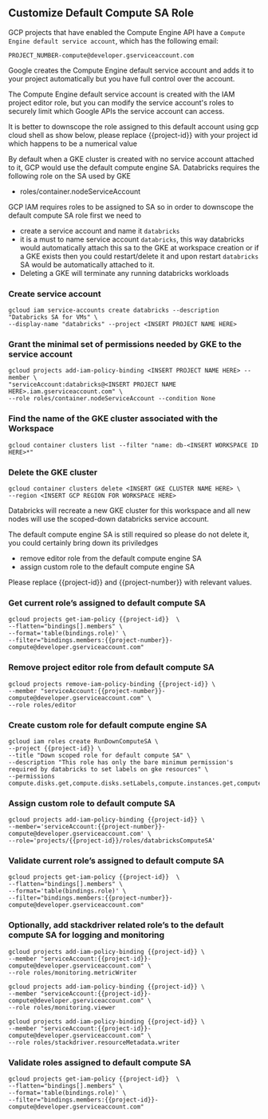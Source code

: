 ## Customize Default Compute SA Role

GCP projects that have enabled the Compute Engine API have a `Compute Engine default service account`, which has the following email:


`PROJECT_NUMBER-compute@developer.gserviceaccount.com`

Google creates the Compute Engine default service account and adds it to your project automatically but you have full control over the account.

The Compute Engine default service account is created with the IAM project editor role, but you can modify the service account's roles to securely limit which Google APIs the service account can access.

It is better to downscope the role assigned to this default account using gcp cloud shell as show below, please replace {{project-id}} with your project id which happens to be a numerical value

By default when a GKE cluster is created with no service account attached to it, GCP would use the default compute engine SA. Databricks requires the following role on the SA used by GKE

- roles/container.nodeServiceAccount

GCP IAM requires roles to be assigned to SA so in order to downscope the default compute SA role first we need to

- create a service account and name it `databricks`
- it is a must to name service account `databricks`, this way databricks would automatically attach this sa to the GKE at workspace creation or if a GKE exists then you could restart/delete it and upon restart `databricks` SA would be automatically attached to it.
- Deleting a GKE will terminate any running databricks workloads

### Create service account
```
gcloud iam service-accounts create databricks --description "Databricks SA for VMs" \
--display-name "databricks" --project <INSERT PROJECT NAME HERE>
```

### Grant the minimal set of permissions needed by GKE to the service account
```
gcloud projects add-iam-policy-binding <INSERT PROJECT NAME HERE> --member \
"serviceAccount:databricks@<INSERT PROJECT NAME HERE>.iam.gserviceaccount.com" \
--role roles/container.nodeServiceAccount --condition None
```

### Find the name of the GKE cluster associated with the Workspace
```
gcloud container clusters list --filter "name: db-<INSERT WORKSPACE ID HERE>*"
```

### Delete the GKE cluster
```
gcloud container clusters delete <INSERT GKE CLUSTER NAME HERE> \
--region <INSERT GCP REGION FOR WORKSPACE HERE>
```

Databricks will recreate a new GKE cluster for this workspace and all new nodes will use the scoped-down databricks service account.

The default compute engine SA is still required so please do not delete it, you could certainly bring down its priviledges

- remove editor role from the default compute engine SA
- assign custom role to the default compute engine SA

Please replace {{project-id}} and {{project-number}} with relevant values.

### Get current role’s assigned to default compute SA

```
gcloud projects get-iam-policy {{project-id}}  \
--flatten="bindings[].members" \
--format='table(bindings.role)' \
--filter="bindings.members:{{project-number}}-compute@developer.gserviceaccount.com"
```

### Remove project editor role from default compute SA
```
gcloud projects remove-iam-policy-binding {{project-id}} \
--member "serviceAccount:{{project-number}}-compute@developer.gserviceaccount.com" \
--role roles/editor
```

### Create custom role for default compute engine SA
```
gcloud iam roles create RunDownComputeSA \
--project {{project-id}} \
--title "Down scoped role for default compute SA" \
--description "This role has only the bare minimum permission's required by databricks to set labels on gke resources" \
--permissions compute.disks.get,compute.disks.setLabels,compute.instances.get,compute.instances.setLabels
```
### Assign custom role to default compute SA
```
gcloud projects add-iam-policy-binding {{project-id}} \
--member='serviceAccount:{{project-number}}-compute@developer.gserviceaccount.com' \
--role='projects/{{project-id}}/roles/databricksComputeSA'
```
### Validate current role’s assigned to default compute SA

```
gcloud projects get-iam-policy {{project-id}}  \
--flatten="bindings[].members" \
--format='table(bindings.role)' \
--filter="bindings.members:{{project-number}}-compute@developer.gserviceaccount.com"
```

### Optionally, add stackdriver related role’s to the default compute SA for logging and monitoring

```
gcloud projects add-iam-policy-binding {{project-id}} \
--member "serviceAccount:{{project-id}}-compute@developer.gserviceaccount.com" \
--role roles/monitoring.metricWriter
```

```
gcloud projects add-iam-policy-binding {{project-id}} \
--member "serviceAccount:{{project-id}}-compute@developer.gserviceaccount.com" \
--role roles/monitoring.viewer
```

```
gcloud projects add-iam-policy-binding {{project-id}} \
--member "serviceAccount:{{project-id}}-compute@developer.gserviceaccount.com" \
--role roles/stackdriver.resourceMetadata.writer
```

### Validate roles assigned to default compute SA


```
gcloud projects get-iam-policy {{project-id}}  \
--flatten="bindings[].members" \
--format='table(bindings.role)' \
--filter="bindings.members:{{project-id}}-compute@developer.gserviceaccount.com"
```



